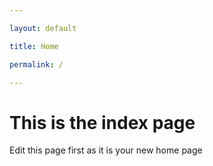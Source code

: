 ```yaml
---

layout: default

title: Home

permalink: /

---
```

# This is the index page

Edit this page first as it is your new home page
